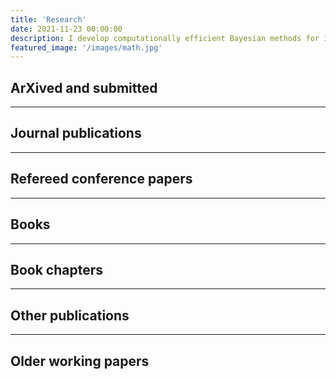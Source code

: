 ```yaml
---
title: 'Research'
date: 2021-11-23 00:00:00
description: I develop computationally efficient Bayesian methods for inference, prediction and decision making with flexible probabilistic models. Here is a list of my research papers and links to preprints or Journal versions.
featured_image: '/images/math.jpg'
---
```



## ArXived and submitted 



---

## Journal publications


---

## Refereed conference papers

---

## Books

---

## Book chapters

---

## Other publications

---

## Older working papers

